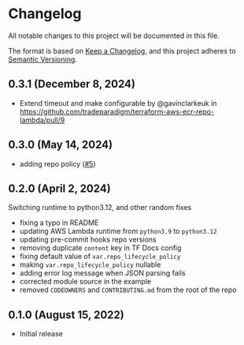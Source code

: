 # Changelog

All notable changes to this project will be documented in this file.

The format is based on [Keep a Changelog](https://keepachangelog.com/en/1.0.0/),
and this project adheres to [Semantic Versioning](https://semver.org/spec/v2.0.0.html).

## 0.3.1 (December 8, 2024)

* Extend timeout and make configurable by @gavinclarkeuk in https://github.com/tradeparadigm/terraform-aws-ecr-repo-lambda/pull/9

## 0.3.0 (May 14, 2024)

* adding repo policy ([#5])

[#5]: https://github.com/tradeparadigm/terraform-aws-ecr-repo-lambda/pull/5

## 0.2.0 (April 2, 2024)

Switching runtime to python3.12, and other random fixes

* fixing a typo in README
* updating AWS Lambda runtime from `python3.9` to `python3.12`
* updating pre-commit hooks repo versions
* removing duplicate `content` key in TF Docs config
* fixing default value of `var.repo_lifecycle_policy`
* making `var.repo_lifecycle_policy` nullable
* adding error log message when JSON parsing fails
* corrected module source in the example
* removed `CODEOWNERS` and `CONTRIBUTING.md` from the root of the repo

## 0.1.0 (August 15, 2022)

* Initial release

